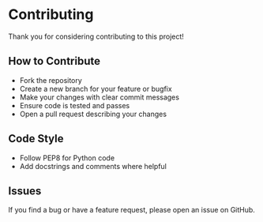 # Contributing

Thank you for considering contributing to this project!

## How to Contribute
- Fork the repository
- Create a new branch for your feature or bugfix
- Make your changes with clear commit messages
- Ensure code is tested and passes
- Open a pull request describing your changes

## Code Style
- Follow PEP8 for Python code
- Add docstrings and comments where helpful

## Issues
If you find a bug or have a feature request, please open an issue on GitHub.
